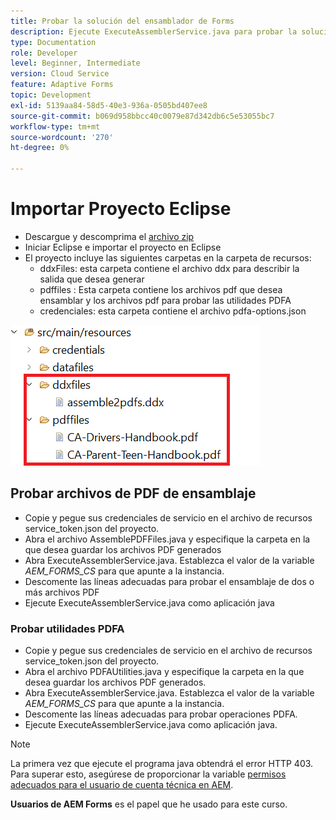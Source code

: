 ```yaml
---
title: Probar la solución del ensamblador de Forms
description: Ejecute ExecuteAssemblerService.java para probar la solución
type: Documentation
role: Developer
level: Beginner, Intermediate
version: Cloud Service
feature: Adaptive Forms
topic: Development
exl-id: 5139aa84-58d5-40e3-936a-0505bd407ee8
source-git-commit: b069d958bbcc40c0079e87d342db6c5e53055bc7
workflow-type: tm+mt
source-wordcount: '270'
ht-degree: 0%

---
```


# Importar Proyecto Eclipse

* Descargue y descomprima el [archivo zip](./assets/pdf-manipulation.zip)
* Iniciar Eclipse e importar el proyecto en Eclipse
* El proyecto incluye las siguientes carpetas en la carpeta de recursos:
   * ddxFiles: esta carpeta contiene el archivo ddx para describir la salida que desea generar
   * pdffiles : Esta carpeta contiene los archivos pdf que desea ensamblar y los archivos pdf para probar las utilidades PDFA
   * credenciales: esta carpeta contiene el archivo pdfa-options.json

![resources-file](./assets/resources.png)

## Probar archivos de PDF de ensamblaje

* Copie y pegue sus credenciales de servicio en el archivo de recursos service_token.json del proyecto.
* Abra el archivo AssemblePDFFiles.java y especifique la carpeta en la que desea guardar los archivos PDF generados
* Abra ExecuteAssemblerService.java. Establezca el valor de la variable _AEM_FORMS_CS_ para que apunte a la instancia.
* Descomente las líneas adecuadas para probar el ensamblaje de dos o más archivos PDF
* Ejecute ExecuteAssemblerService.java como aplicación java

### Probar utilidades PDFA

* Copie y pegue sus credenciales de servicio en el archivo de recursos service_token.json del proyecto.
* Abra el archivo PDFAUtilities.java y especifique la carpeta en la que desea guardar los archivos PDF generados.
* Abra ExecuteAssemblerService.java. Establezca el valor de la variable _AEM_FORMS_CS_ para que apunte a la instancia.
* Descomente las líneas adecuadas para probar operaciones PDFA.
* Ejecute ExecuteAssemblerService.java como aplicación java.



>[!NOTE]
> La primera vez que ejecute el programa java obtendrá el error HTTP 403. Para superar esto, asegúrese de proporcionar la variable [permisos adecuados para el usuario de cuenta técnica en AEM](https://experienceleague.adobe.com/docs/experience-manager-learn/getting-started-with-aem-headless/authentication/service-credentials.html?lang=en#configure-access-in-aem).

**Usuarios de AEM Forms** es el papel que he usado para este curso.
